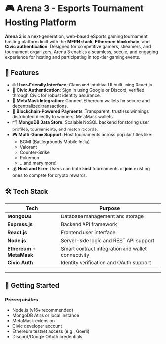 # 🎮 Arena 3 - Esports Tournament Hosting Platform

**Arena 3** is a next-generation, web-based eSports gaming tournament hosting platform built with the **MERN stack**, **Ethereum blockchain**, and **Civic authentication**. Designed for competitive gamers, streamers, and tournament organizers, Arena 3 enables a seamless, secure, and engaging experience for hosting and participating in top-tier gaming events.

## 🚀 Features

- 🌐 **User-Friendly Interface**: Clean and intuitive UI built using React.js.
- 🔐 **Civic Authentication**: Sign in using Google or Discord, verified through Civic for robust identity assurance.
- 🦊 **MetaMask Integration**: Connect Ethereum wallets for secure and decentralized transactions.
- 🧠 **Blockchain-Powered Payments**: Transparent, trustless winnings distributed directly to winners' MetaMask wallets.
- 🗂️ **MongoDB Data Store**: Scalable NoSQL backend for storing user profiles, tournaments, and match records.
- 🎮 **Multi-Game Support**: Host tournaments across popular titles like:
  - BGMI (Battlegrounds Mobile India)
  - Valorant
  - Counter-Strike
  - Pokémon
  - ...and many more!
- 💰 **Host and Earn**: Users can both **host** tournaments or **join** existing ones to compete for crypto rewards.

## 🛠️ Tech Stack

| Tech              | Purpose                                              |
|-------------------|------------------------------------------------------|
| **MongoDB**       | Database management and storage                      |
| **Express.js**    | Backend API framework                                |
| **React.js**      | Frontend user interface                              |
| **Node.js**       | Server-side logic and REST API support               |
| **Ethereum + MetaMask** | Smart contract integration and wallet connectivity |
| **Civic Auth**    | Identity verification and OAuth support              |

---

## 🧪 Getting Started

### Prerequisites

- Node.js (v16+ recommended)
- MongoDB Atlas or local instance
- MetaMask extension
- Civic developer account
- Ethereum testnet access (e.g., Goerli)
- Discord/Google OAuth credentials

